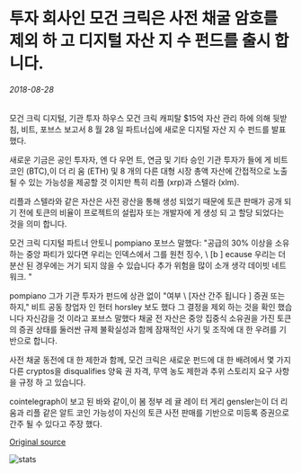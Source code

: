 # 투자 회사인 모건 크릭은 사전 채굴 암호를 제외 하 고 디지털 자산 지 수 펀드를 출시 합니다.

###### 2018-08-28

모건 크릭 디지털, 기관 투자 하우스 모건 크릭 캐피탈 $15억 자산 관리 하에 의해 뒷받침, 비트, 포브스 보고서 8 월 28 일 파트너십에 새로운 디지털 자산 지 수 펀드를 발표 했다.

새로운 기금은 공인 투자자, 엔 다 우먼 트, 연금 및 기타 승인 기관 투자가 들에 게 비트 코인 (BTC),이 더 리 움 (ETH) 및 8 개의 다른 대형 시장 총액 자산에 간접적으로 노출 될 수 있는 가능성을 제공할 것 이지만 특히 리플 (xrp)과 스텔라 (xlm).

리플과 스텔라와 같은 자산은 사전 광산을 통해 생성 되었기 때문에 토큰 판매가 공개 되기 전에 토큰의 비율이 프로젝트의 설립자 또는 개발자에 게 생성 되 고 할당 되었다는 것을 의미 합니다.

모건 크릭 디지털 파트너 안토니 pompiano 포브스 말했다: "공급의 30% 이상을 소유 하는 중앙 파티가 있다면 우리는 인덱스에서 그를 원천 징수, \ [b \] ecause 우리는 더 분산 된 경우에는 거기 되지 않을 수 있습니다 추가 위험을 많이 소개 생각 데이빗 네트워크. "

pompiano 그가 기관 투자가 펀드에 상관 없이 "여부 \ [자산 간주 됩니다 \] 증권 또는 하지," 비트 공동 창업자 인 헌터 horsley 보도 했다 그 결정을 제외 하는 것을 확인 했습니다 자신감을 것 이라고 포브스 말했다 채굴 전 자산은 중앙 집중식 소유권을 가진 토큰의 증권 상태를 둘러싼 규제 불확실성과 함께 잠재적인 사기 및 조작에 대 한 우려를 기반으로 합니다.

사전 채굴 동전에 대 한 제한과 함께, 모건 크릭은 새로운 펀드에 대 한 배려에서 몇 가지 다른 cryptos을 disqualifies 양육 권 자격, 무역 농도 제한과 추위 스토리지 요구 사항을 규정 하 고 있습니다.

cointelegraph이 보고 된 바와 같이,이 봄 정부 레 귤 레이 터 게리 gensler는이 더 리 움과 리플 같은 알트 코인 가능성이 자신의 토큰 사전 판매를 기반으로 미등록 증권으로 간주 될 수 있다고 주장 했다.

[Original source](https://cointelegraph.com/news/investment-firm-morgan-creek-launches-digital-asset-index-fund-excluding-pre-mined-cryptos)

![stats](https://c.statcounter.com/11760860/0/a89fa40b/1/ "stats")
